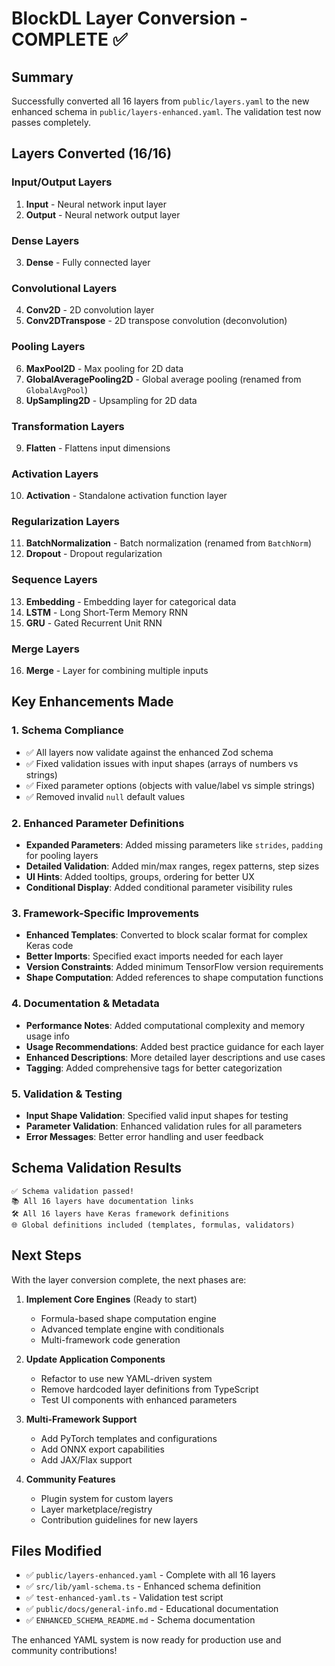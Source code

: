 # BlockDL Layer Conversion - COMPLETE ✅

## Summary

Successfully converted all 16 layers from `public/layers.yaml` to the new enhanced schema in `public/layers-enhanced.yaml`. The validation test now passes completely.

## Layers Converted (16/16)

### Input/Output Layers
1. **Input** - Neural network input layer
2. **Output** - Neural network output layer

### Dense Layers
3. **Dense** - Fully connected layer

### Convolutional Layers
4. **Conv2D** - 2D convolution layer
5. **Conv2DTranspose** - 2D transpose convolution (deconvolution)

### Pooling Layers
6. **MaxPool2D** - Max pooling for 2D data
7. **GlobalAveragePooling2D** - Global average pooling (renamed from `GlobalAvgPool`)
8. **UpSampling2D** - Upsampling for 2D data

### Transformation Layers
9. **Flatten** - Flattens input dimensions

### Activation Layers
10. **Activation** - Standalone activation function layer

### Regularization Layers
11. **BatchNormalization** - Batch normalization (renamed from `BatchNorm`)
12. **Dropout** - Dropout regularization

### Sequence Layers
13. **Embedding** - Embedding layer for categorical data
14. **LSTM** - Long Short-Term Memory RNN
15. **GRU** - Gated Recurrent Unit RNN

### Merge Layers
16. **Merge** - Layer for combining multiple inputs

## Key Enhancements Made

### 1. Schema Compliance
- ✅ All layers now validate against the enhanced Zod schema
- ✅ Fixed validation issues with input shapes (arrays of numbers vs strings)
- ✅ Fixed parameter options (objects with value/label vs simple strings)
- ✅ Removed invalid `null` default values

### 2. Enhanced Parameter Definitions
- **Expanded Parameters**: Added missing parameters like `strides`, `padding` for pooling layers
- **Detailed Validation**: Added min/max ranges, regex patterns, step sizes
- **UI Hints**: Added tooltips, groups, ordering for better UX
- **Conditional Display**: Added conditional parameter visibility rules

### 3. Framework-Specific Improvements
- **Enhanced Templates**: Converted to block scalar format for complex Keras code
- **Better Imports**: Specified exact imports needed for each layer
- **Version Constraints**: Added minimum TensorFlow version requirements
- **Shape Computation**: Added references to shape computation functions

### 4. Documentation & Metadata
- **Performance Notes**: Added computational complexity and memory usage info
- **Usage Recommendations**: Added best practice guidance for each layer
- **Enhanced Descriptions**: More detailed layer descriptions and use cases
- **Tagging**: Added comprehensive tags for better categorization

### 5. Validation & Testing
- **Input Shape Validation**: Specified valid input shapes for testing
- **Parameter Validation**: Enhanced validation rules for all parameters
- **Error Messages**: Better error handling and user feedback

## Schema Validation Results

```
✅ Schema validation passed!
📚 All 16 layers have documentation links
🛠️ All 16 layers have Keras framework definitions
🌐 Global definitions included (templates, formulas, validators)
```

## Next Steps

With the layer conversion complete, the next phases are:

1. **Implement Core Engines** (Ready to start)
   - Formula-based shape computation engine
   - Advanced template engine with conditionals
   - Multi-framework code generation

2. **Update Application Components**
   - Refactor to use new YAML-driven system
   - Remove hardcoded layer definitions from TypeScript
   - Test UI components with enhanced parameters

3. **Multi-Framework Support**
   - Add PyTorch templates and configurations
   - Add ONNX export capabilities
   - Add JAX/Flax support

4. **Community Features**
   - Plugin system for custom layers
   - Layer marketplace/registry
   - Contribution guidelines for new layers

## Files Modified

- ✅ `public/layers-enhanced.yaml` - Complete with all 16 layers
- ✅ `src/lib/yaml-schema.ts` - Enhanced schema definition
- ✅ `test-enhanced-yaml.ts` - Validation test script
- ✅ `public/docs/general-info.md` - Educational documentation
- ✅ `ENHANCED_SCHEMA_README.md` - Schema documentation

The enhanced YAML system is now ready for production use and community contributions!
